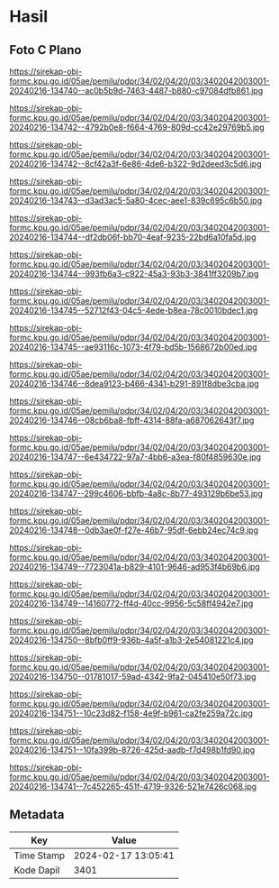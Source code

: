 # Hasil

## Foto C Plano

https://sirekap-obj-formc.kpu.go.id/05ae/pemilu/pdpr/34/02/04/20/03/3402042003001-20240216-134740--ac0b5b9d-7463-4487-b880-c97084dfb861.jpg

https://sirekap-obj-formc.kpu.go.id/05ae/pemilu/pdpr/34/02/04/20/03/3402042003001-20240216-134742--4792b0e8-f664-4769-809d-cc42e29769b5.jpg

https://sirekap-obj-formc.kpu.go.id/05ae/pemilu/pdpr/34/02/04/20/03/3402042003001-20240216-134742--8cf42a3f-6e86-4de6-b322-9d2deed3c5d6.jpg

https://sirekap-obj-formc.kpu.go.id/05ae/pemilu/pdpr/34/02/04/20/03/3402042003001-20240216-134743--d3ad3ac5-5a80-4cec-aee1-839c695c6b50.jpg

https://sirekap-obj-formc.kpu.go.id/05ae/pemilu/pdpr/34/02/04/20/03/3402042003001-20240216-134744--df2db06f-bb70-4eaf-9235-22bd6a10fa5d.jpg

https://sirekap-obj-formc.kpu.go.id/05ae/pemilu/pdpr/34/02/04/20/03/3402042003001-20240216-134744--993fb6a3-c922-45a3-93b3-3841ff3209b7.jpg

https://sirekap-obj-formc.kpu.go.id/05ae/pemilu/pdpr/34/02/04/20/03/3402042003001-20240216-134745--52712f43-04c5-4ede-b8ea-78c0010bdec1.jpg

https://sirekap-obj-formc.kpu.go.id/05ae/pemilu/pdpr/34/02/04/20/03/3402042003001-20240216-134745--ae93116c-1073-4f79-bd5b-1568672b00ed.jpg

https://sirekap-obj-formc.kpu.go.id/05ae/pemilu/pdpr/34/02/04/20/03/3402042003001-20240216-134746--8dea9123-b466-4341-b291-891f8dbe3cba.jpg

https://sirekap-obj-formc.kpu.go.id/05ae/pemilu/pdpr/34/02/04/20/03/3402042003001-20240216-134746--08cb6ba8-fbff-4314-88fa-a687062643f7.jpg

https://sirekap-obj-formc.kpu.go.id/05ae/pemilu/pdpr/34/02/04/20/03/3402042003001-20240216-134747--6e434722-97a7-4bb6-a3ea-f80f4859630e.jpg

https://sirekap-obj-formc.kpu.go.id/05ae/pemilu/pdpr/34/02/04/20/03/3402042003001-20240216-134747--299c4606-bbfb-4a8c-8b77-493129b6be53.jpg

https://sirekap-obj-formc.kpu.go.id/05ae/pemilu/pdpr/34/02/04/20/03/3402042003001-20240216-134748--0db3ae0f-f27e-46b7-95df-6ebb24ec74c9.jpg

https://sirekap-obj-formc.kpu.go.id/05ae/pemilu/pdpr/34/02/04/20/03/3402042003001-20240216-134749--7723041a-b829-4101-9646-ad953f4b69b6.jpg

https://sirekap-obj-formc.kpu.go.id/05ae/pemilu/pdpr/34/02/04/20/03/3402042003001-20240216-134749--14160772-ff4d-40cc-9956-5c58ff4942e7.jpg

https://sirekap-obj-formc.kpu.go.id/05ae/pemilu/pdpr/34/02/04/20/03/3402042003001-20240216-134750--8bfb0ff9-936b-4a5f-a1b3-2e54081221c4.jpg

https://sirekap-obj-formc.kpu.go.id/05ae/pemilu/pdpr/34/02/04/20/03/3402042003001-20240216-134750--01781017-59ad-4342-9fa2-045410e50f73.jpg

https://sirekap-obj-formc.kpu.go.id/05ae/pemilu/pdpr/34/02/04/20/03/3402042003001-20240216-134751--10c23d82-f158-4e9f-b961-ca2fe259a72c.jpg

https://sirekap-obj-formc.kpu.go.id/05ae/pemilu/pdpr/34/02/04/20/03/3402042003001-20240216-134751--10fa399b-8726-425d-aadb-f7d498b1fd90.jpg

https://sirekap-obj-formc.kpu.go.id/05ae/pemilu/pdpr/34/02/04/20/03/3402042003001-20240216-134741--7c452265-451f-4719-9326-521e7426c068.jpg


## Metadata

| Key        | Value               |
| ---------- | ------------------- |
| Time Stamp | 2024-02-17 13:05:41 |
| Kode Dapil | 3401                |



